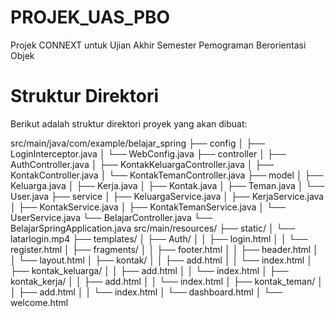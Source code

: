 # PROJEK_UAS_PBO
Projek CONNEXT untuk Ujian Akhir Semester Pemograman Berorientasi Objek

# Struktur Direktori
Berikut adalah struktur direktori proyek yang akan dibuat:

src/main/java/com/example/belajar_spring
    ├── config
    │   ├── LoginInterceptor.java
    │   └── WebConfig.java
    ├── controller
    │   ├── AuthController.java
    │   ├── KontakKeluargaController.java
    │   ├── KontakController.java
    │   └── KontakTemanController.java
    ├── model
    │   ├── Keluarga.java
    │   ├── Kerja.java
    │   ├── Kontak.java
    │   ├── Teman.java
    │   └── User.java
    ├── service
    │   ├── KeluargaService.java
    │   ├── KerjaService.java
    │   ├── KontakService.java
    │   ├── KontakTemanService.java
    │   └── UserService.java
    └── BelajarController.java
    └── BelajarSpringApplication.java
src/main/resources/
    ├── static/
    │   └── latarlogin.mp4
    ├── templates/
    │   ├── Auth/
    │   │   ├── login.html
    │   │   └── register.html
    │   ├── fragments/
    │   │   ├── footer.html
    │   │   ├── header.html
    │   │   └── layout.html
    │   ├── kontak/
    │   │   ├── add.html
    │   │   └── index.html
    │   ├── kontak_keluarga/
    │   │   ├── add.html
    │   │   └── index.html
    │   ├── kontak_kerja/
    │   │   ├── add.html
    │   │   └── index.html
    │   ├── kontak_teman/
    │   │   ├── add.html
    │   │   └── index.html
    │   └── dashboard.html
    │   └── welcome.html
